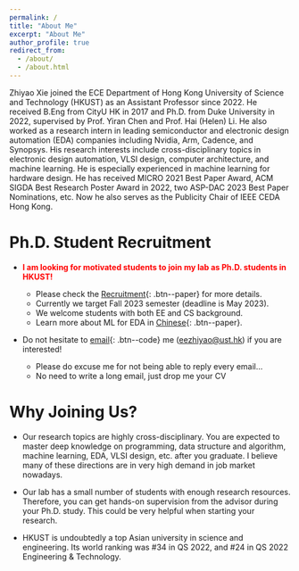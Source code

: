 ```yaml
---
permalink: /
title: "About Me"
excerpt: "About Me"
author_profile: true
redirect_from: 
  - /about/
  - /about.html
---
```


Zhiyao Xie joined the ECE Department of Hong Kong University of Science and Technology (HKUST) as an Assistant Professor since 2022. He received B.Eng from CityU HK in 2017 and Ph.D. from Duke University in 2022, supervised by Prof. Yiran Chen and Prof. Hai (Helen) Li. He also worked as a research intern in leading semiconductor and electronic design automation (EDA) companies including Nvidia, Arm, Cadence, and Synopsys. His research interests include cross-disciplinary topics in electronic design automation, VLSI design, computer architecture, and machine learning. He is especially experienced in machine learning for hardware design. He has received MICRO 2021 Best Paper Award, ACM SIGDA Best Research Poster Award in 2022, two ASP-DAC 2023 Best Paper Nominations, etc. Now he also serves as the Publicity Chair of IEEE CEDA Hong Kong. 

Ph.D. Student Recruitment
======
* <span style="color:red">**I am looking for motivated students to join my lab as Ph.D. students in HKUST!**</span> 
    * Please check the [Recruitment](https://zhiyaoxie.github.io/recruitment/){: .btn--paper} for more details. 
    * Currently we target Fall 2023 semester (deadline is May 2023).  
    * We welcome students with both EE and CS background.  
    * Learn more about ML for EDA in [Chinese](https://zhiyaoxie.github.io/files/ml4eda.pdf){: .btn--paper}.

* Do not hesitate to [email](mailto:eezhiyao@ust.hk){: .btn--code} me (eezhiyao@ust.hk) if you are interested!  
    * Please do excuse me for not being able to reply every email... 
    * No need to write a long email, just drop me your CV

Why Joining Us?
======

* Our research topics are highly cross-disciplinary. You are expected to master deep knowledge on programming, data structure and algorithm, machine learning, EDA, VLSI design, etc. after you graduate. I believe many of these directions are in very high demand in job market nowadays.  

* Our lab has a small number of students with enough research resources. Therefore, you can get hands-on supervision from the advisor during your Ph.D. study. This could be very helpful when starting your research.  

* HKUST is undoubtedly a top Asian university in science and engineering. Its world ranking was #34 in QS 2022, and #24 in QS 2022 Engineering & Technology. 

